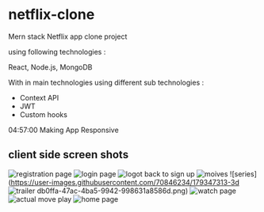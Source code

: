 # netflix-clone
Mern stack Netflix app clone project 

using following technologies :

React, Node.js, MongoDB 

With in main technologies using  different sub technologies : 
- Context API
- JWT
- Custom hooks

04:57:00 Making App Responsive
## client side screen shots

![registration page](https://user-images.githubusercontent.com/70846234/179347298-3070943e-69af-43e1-9223-38334a38c577.png)
![login page](https://user-images.githubusercontent.com/70846234/179347302-925347b5-d3e0-4c89-a324-b097dc43f868.png)
![logot back to sign up](https://user-images.githubusercontent.com/70846234/179347307-153f1632-17b7-4f14-9094-8691f3c69164.png)
![moives](https://user-images.githubusercontent.com/70846234/179347311-1fc53210-f9be-4a44-942c-3cfa1974468b.png)
![series](https://user-images.githubusercontent.com/70846234/179347313-3d
![trailer](https://user-images.githubusercontent.com/70846234/179347315-d9ddedb9-c43b-4c5f-8795-13c970f1d4f4.png)
db0ffa-47ac-4ba5-9942-998631a8586d.png)
![watch page](https://user-images.githubusercontent.com/70846234/179347318-e44c6e73-f621-47ff-9f25-3c0b207e075f.png)
![actual move play ](https://user-images.githubusercontent.com/70846234/179347322-cfd9a010-c565-4723-a532-74a00845248b.png)
![home page](https://user-images.githubusercontent.com/70846234/179347285-54ad5a98-0f82-46cf-9e6b-4930e67f88c1.png)
